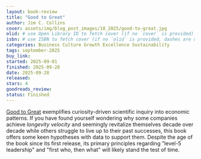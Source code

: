 ```yaml
---
layout: book-review
title: "Good to Great"
author: Jim C. Collins
cover: assets/img/blog_post_images/10_2025/good-to-great.jpg
olid: # use Open Library ID to fetch cover (if no `cover` is provided)
isbn: # use ISBN to fetch cover (if no `olid` is provided, dashes are optional)
categories: Business Culture Growth Excellence Sustainability
tags: september-2025
buy_link:
started: 2025-09-01
finished: 2025-09-28
date: 2025-09-28
released: 
stars: 4
goodreads_review: 
status: Finished
---
```


[Good to Great](https://en.wikipedia.org/wiki/Good_to_Great) exemplifies curiosity-driven scientific inquiry into economic patterns. If you have found yourself wondering why some companies achieve *longevity velocity* and seemingly revitalize themselves decade over decade while others struggle to live up to their past successes, this book offers some keen hypotheses with data to support them. Despite the age of the book since its first release, its primary principles regarding "level-5 leadership" and "first who, then what" will likely stand the test of time.
